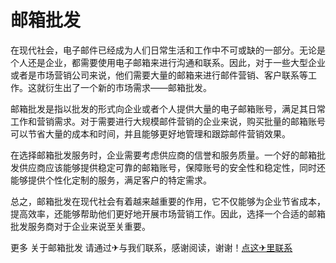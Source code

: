 # 邮箱批发

在现代社会，电子邮件已经成为人们日常生活和工作中不可或缺的一部分。无论是个人还是企业，都需要使用电子邮箱来进行沟通和联系。因此，对于一些大型企业或者是市场营销公司来说，他们需要大量的邮箱来进行邮件营销、客户联系等工作。这就衍生出了一个新的市场需求——邮箱批发。

邮箱批发是指以批发的形式向企业或者个人提供大量的电子邮箱账号，满足其日常工作和营销需求。对于需要进行大规模邮件营销的企业来说，购买批量的邮箱账号可以节省大量的成本和时间，并且能够更好地管理和跟踪邮件营销效果。

在选择邮箱批发服务时，企业需要考虑供应商的信誉和服务质量。一个好的邮箱批发供应商应该能够提供稳定可靠的邮箱账号，保障账号的安全性和稳定性，同时还能够提供个性化定制的服务，满足客户的特定需求。

总之，邮箱批发在现代社会有着越来越重要的作用，它不仅能够为企业节省成本，提高效率，还能够帮助他们更好地开展市场营销工作。因此，选择一个合适的邮箱批发服务商对于企业来说至关重要。

更多 关于邮箱批发 请通过✈与我们联系，感谢阅读，谢谢！[点这✈里联系](https://www.k02.cc)